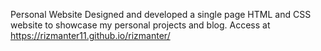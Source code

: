 Personal Website
Designed and developed a single page HTML and CSS
website to showcase my personal projects and blog.
Access at https://rizmanter11.github.io/rizmanter/
